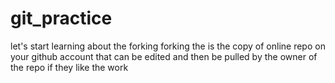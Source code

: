 # git_practice
let's start learning about the forking 
forking the is the copy of online repo on your github account that can be edited and then be pulled by the owner of the repo if they like the work
